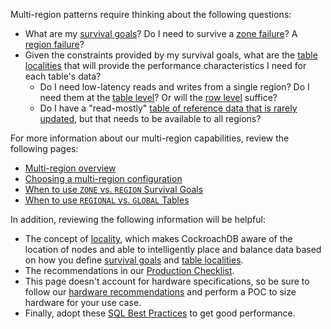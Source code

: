 Multi-region patterns require thinking about the following questions:

- What are my [survival goals](multiregion-overview.html#survival-goals)?  Do I need to survive a [zone failure](multiregion-overview.html#surviving-zone-failures)?  A [region failure](multiregion-overview.html#surviving-region-failures)?
- Given the constraints provided by my survival goals, what are the [table localities](multiregion-overview.html#table-locality) that will provide the performance characteristics I need for each table's data?
  - Do I need low-latency reads and writes from a single region? Do I need them at the [table level](multiregion-overview.html#regional-tables)?  Or will the [row level](multiregion-overview.html#regional-by-row-tables) suffice?
  - Do I have a "read-mostly" [table of reference data that is rarely updated](multiregion-overview.html#global-tables), but that needs to be available to all regions?

For more information about our multi-region capabilities, review the following pages:

- [Multi-region overview](multiregion-overview.html)
- [Choosing a multi-region configuration](choosing-a-multi-region-configuration.html)
- [When to use `ZONE` vs. `REGION` Survival Goals](when-to-use-zone-vs-region-survival-goals.html)
- [When to use `REGIONAL` vs. `GLOBAL` Tables](when-to-use-regional-vs-global-tables.html)

In addition, reviewing the following information will be helpful:

- The concept of [locality](cockroach-start.html#locality), which makes CockroachDB aware of the location of nodes and able to intelligently place and balance data based on how you define [survival goals](multiregion-overview.html#survival-goals) and [table localities](multiregion-overview.html#table-locality).
- The recommendations in our [Production Checklist](recommended-production-settings.html).
- This page doesn't account for hardware specifications, so be sure to follow our [hardware recommendations](recommended-production-settings.html#hardware) and perform a POC to size hardware for your use case.
- Finally, adopt these [SQL Best Practices](performance-best-practices-overview.html) to get good performance.
